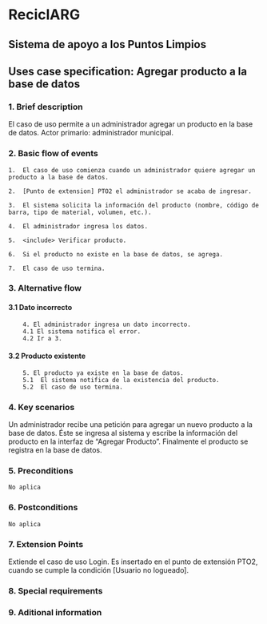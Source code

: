 ﻿# ReciclARG
## Sistema de apoyo a los Puntos Limpios

## Uses case specification: Agregar producto a la base de datos

### 1. Brief description
El caso de uso permite a un administrador agregar un producto en la base de datos. Actor primario: administrador municipal.
### 2. Basic flow of events
	1.  El caso de uso comienza cuando un administrador quiere agregar un producto a la base de datos.
    
	2.  [Punto de extension] PTO2 el administrador se acaba de ingresar.
    
	3.  El sistema solicita la información del producto (nombre, código de barra, tipo de material, volumen, etc.).
    
	4.  El administrador ingresa los datos.
    
	5.  <include> Verificar producto.
    
	6.  Si el producto no existe en la base de datos, se agrega.
    
	7.  El caso de uso termina.

### 3. Alternative flow
#### 3.1 Dato incorrecto
		4. El administrador ingresa un dato incorrecto.
		4.1 El sistema notifica el error.
		4.2 Ir a 3.
#### 3.2  Producto existente
		5. El producto ya existe en la base de datos.
		5.1  El sistema notifica de la existencia del producto.
		5.2  El caso de uso termina.

### 4. Key scenarios
Un administrador recibe una petición para agregar un nuevo producto a la base de datos. Éste se ingresa al sistema y escribe la información del producto en la interfaz de “Agregar Producto”. Finalmente el producto se registra en la base de datos.

### 5. Preconditions
	No aplica
### 6. Postconditions
	No aplica
### 7. Extension Points
Extiende el caso de uso Login. Es insertado en el punto de extensión PTO2, cuando se cumple la condición [Usuario no logueado].
### 8. Special requirements
### 9. Aditional information

